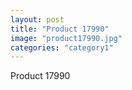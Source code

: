 ```yaml
---
layout: post
title: "Product 17990"
image: "product17990.jpg"
categories: "category1"
---
```

Product 17990
